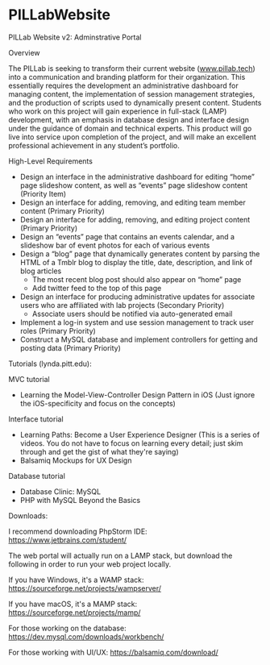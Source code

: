 # PILLabWebsite
PILLab Website v2: Adminstrative Portal

Overview

The PILLab is seeking to transform their current website (www.pillab.tech) into a communication and branding platform for their organization. This essentially requires the development an administrative dashboard for managing content, the implementation of session management strategies, and the production of scripts used to dynamically present content. Students who work on this project will gain experience in full-stack (LAMP) development, with an emphasis in database design and interface design under the guidance of domain and technical experts. This product will go live into service upon completion of the project, and will make an excellent professional achievement in any student’s portfolio.

High-Level Requirements

* Design an interface in the administrative dashboard for editing “home” page slideshow content, as well as “events” page slideshow content (Priority Item)
* Design an interface for adding, removing, and editing team member content (Primary Priority)
* Design an interface for adding, removing, and editing project content (Primary Priority)
* Design an “events” page that contains an events calendar, and a slideshow bar of event photos for each of various events
* Design a “blog” page that dynamically generates content by parsing the HTML of a Tmblr blog to display the title, date, description, and link of blog articles
	* The most recent blog post should also appear on “home” page
	* Add twitter feed to the top of this page
* Design an interface for producing administrative updates for associate users who are affiliated with lab projects (Secondary Priority)
	* Associate users should be notified via auto-generated email
* Implement a log-in system and use session management to track user roles (Primary Priority)
* Construct a MySQL database and implement controllers for getting and posting data (Primary Priority)


Tutorials (lynda.pitt.edu):

MVC tutorial
* Learning the Model-View-Controller Design Pattern in iOS (Just ignore the iOS-specificity and focus on the concepts)

Interface tutorial
* Learning Paths: Become a User Experience Designer (This is a series of videos. You do not have to focus on learning every detail; just skim through and get the gist of what they're saying)
* Balsamiq Mockups for UX Design

Database tutorial
* Database Clinic: MySQL
* PHP with MySQL Beyond the Basics

Downloads:

I recommend downloading PhpStorm IDE:
https://www.jetbrains.com/student/

The web portal will actually run on a LAMP stack, but download the following in order to run your web project locally. 

If you have Windows, it's a WAMP stack:
https://sourceforge.net/projects/wampserver/

If you have macOS, it's a MAMP stack:
https://sourceforge.net/projects/mamp/

For those working on the database:
https://dev.mysql.com/downloads/workbench/

For those working with UI/UX: 
https://balsamiq.com/download/
